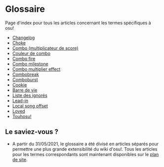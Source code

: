 # Glossaire

Page d'index pour tous les articles concernant les termes spécifiques à osu!

- [Changelog](Changelog)
- [Choke](Choke)
- [Combo (multiplicateur de score)](Combo_(score_multiplier))
- [Couleur de combo](Combo_colour)
- [Combo fire](Combo_fire)
- [Combo milestone](Combo_milestone)
- [Combo multiplier effect](Combo_multiplier_effect)
- [Combobreak](Combobreak)
- [Comboburst](Comboburst)
- [Cookie](Cookie)
- [Barre de vie](Health_bar)
- [Liste des ignorés](Ignore_list)
- [Lead-in](Lead-in)
- [Local song offset](Local_song_offset)
- [Loved](Loved)
- [Touhosu!](Touhosu!)

## Le saviez-vous ?

- A partir du 31/05/2021, le glossaire a été divisé en articles séparés pour permettre une plus grande extensibilité du wiki d'osu!. Tous les articles pour les termes correspondants sont maintenant disponibles sur le [plan de site](/wiki/Sitemap).
